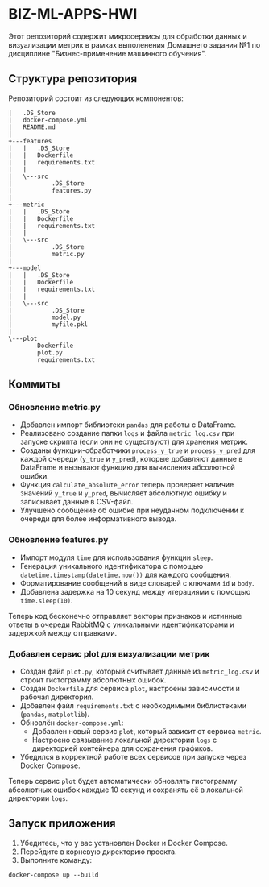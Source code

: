 # BIZ-ML-APPS-HWI

Этот репозиторий содержит микросервисы для обработки данных и визуализации метрик в рамках выполенения Домашнего задания №1 по дисциплине "Бизнес-применение машинного обучения".

## Структура репозитория

Репозиторий состоит из следующих компонентов:
```
|   .DS_Store
|   docker-compose.yml
|   README.md
|
+---features
|   |   .DS_Store
|   |   Dockerfile
|   |   requirements.txt
|   |
|   \---src
|           .DS_Store
|           features.py
|
+---metric
|   |   .DS_Store
|   |   Dockerfile
|   |   requirements.txt
|   |
|   \---src
|           .DS_Store
|           metric.py
|
+---model
|   |   .DS_Store
|   |   Dockerfile
|   |   requirements.txt
|   |
|   \---src
|           .DS_Store
|           model.py
|           myfile.pkl
|
\---plot
        Dockerfile
        plot.py
        requirements.txt
```
## Коммиты

### Обновление metric.py

- Добавлен импорт библиотеки `pandas` для работы с DataFrame.
- Реализовано создание папки `logs` и файла `metric_log.csv` при запуске скрипта (если они не существуют) для хранения метрик.
- Созданы функции-обработчики `process_y_true` и `process_y_pred` для каждой очереди (`y_true` и `y_pred`), которые добавляют данные в DataFrame и вызывают функцию для вычисления абсолютной ошибки.
- Функция `calculate_absolute_error` теперь проверяет наличие значений `y_true` и `y_pred`, вычисляет абсолютную ошибку и записывает данные в CSV-файл.
- Улучшено сообщение об ошибке при неудачном подключении к очереди для более информативного вывода.

### Обновление features.py

- Импорт модуля `time` для использования функции `sleep`.
- Генерация уникального идентификатора с помощью `datetime.timestamp(datetime.now())` для каждого сообщения.
- Форматирование сообщений в виде словарей с ключами `id` и `body`.
- Добавлена задержка на 10 секунд между итерациями с помощью `time.sleep(10)`.

Теперь код бесконечно отправляет векторы признаков и истинные ответы в очереди RabbitMQ с уникальными идентификаторами и задержкой между отправками.

### Добавлен сервис plot для визуализации метрик

- Создан файл `plot.py`, который считывает данные из `metric_log.csv` и строит гистограмму абсолютных ошибок.
- Создан `Dockerfile` для сервиса `plot`, настроены зависимости и рабочая директория.
- Добавлен файл `requirements.txt` с необходимыми библиотеками (`pandas`, `matplotlib`).
- Обновлён `docker-compose.yml`:
  - Добавлен новый сервис `plot`, который зависит от сервиса `metric`.
  - Настроено связывание локальной директории `logs` с директорией контейнера для сохранения графиков.
- Убедился в корректной работе всех сервисов при запуске через Docker Compose.

Теперь сервис `plot` будет автоматически обновлять гистограмму абсолютных ошибок каждые 10 секунд и сохранять её в локальной директории `logs`.

## Запуск приложения

1. Убедитесь, что у вас установлен Docker и Docker Compose.
2. Перейдите в корневую директорию проекта.
3. Выполните команду:

`docker-compose up --build`
